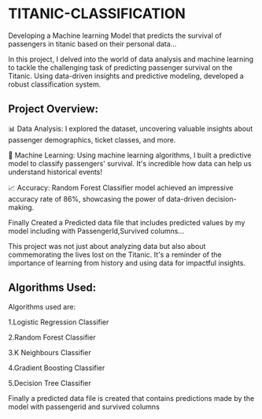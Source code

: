 # TITANIC-CLASSIFICATION
Developing a Machine learning Model that predicts the survival of passengers in titanic based on their personal data...

In this project, I delved into the world of data analysis and machine learning to tackle the challenging task of predicting passenger survival on the Titanic. Using data-driven insights and predictive modeling, developed a robust classification system.

## Project Overview:
📊 Data Analysis: I explored the dataset, uncovering valuable insights about passenger demographics, ticket classes, and more.

🤖 Machine Learning: Using machine learning algorithms, I built a predictive model to classify passengers' survival. It's incredible how data can help us understand historical events!

📈 Accuracy: Random Forest Classifier model achieved an impressive accuracy rate of 86%, showcasing the power of data-driven decision-making.

Finally Created a Predicted data file that includes predicted values by my model including with PassengerId,Survived columns...

This project was not just about analyzing data but also about commemorating the lives lost on the Titanic. It's a reminder of the importance of learning from history and using data for impactful insights.

## Algorithms Used:


Algorithms used are:

1.Logistic Regression Classifier

2.Random Forest Classifier

3.K Neighbours Classifier

4.Gradient Boosting Classifier

5.Decision Tree Classifier

Finally a predicted data file is created that contains predictions made by the model with passengerid and survived columns
